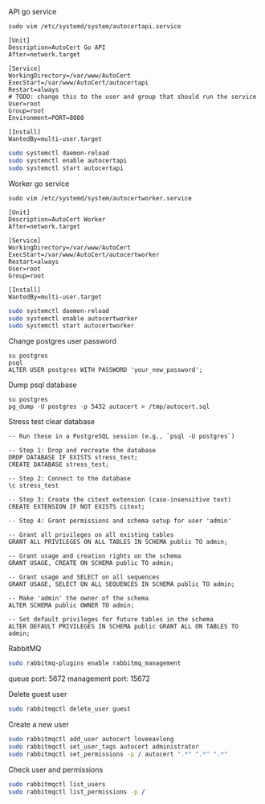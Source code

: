 API go service

`sudo vim /etc/systemd/system/autocertapi.service`

```
[Unit]
Description=AutoCert Go API
After=network.target

[Service]
WorkingDirectory=/var/www/AutoCert
ExecStart=/var/www/AutoCert/autocertapi
Restart=always
# TODO: change this to the user and group that should run the service
User=root
Group=root
Environment=PORT=8080

[Install]
WantedBy=multi-user.target
```

```sh
sudo systemctl daemon-reload
sudo systemctl enable autocertapi
sudo systemctl start autocertapi
```

Worker go service

`sudo vim /etc/systemd/system/autocertworker.service`

```
[Unit]
Description=AutoCert Worker
After=network.target

[Service]
WorkingDirectory=/var/www/AutoCert
ExecStart=/var/www/AutoCert/autocertworker
Restart=always
User=root
Group=root

[Install]
WantedBy=multi-user.target
```

```sh
sudo systemctl daemon-reload
sudo systemctl enable autocertworker
sudo systemctl start autocertworker
```

Change postgres user password

```
su postgres
psql
ALTER USER postgres WITH PASSWORD 'your_new_password';
```

Dump psql database

```
su postgres
pg_dump -U postgres -p 5432 autocert > /tmp/autocert.sql
```

Stress test clear database
```
-- Run these in a PostgreSQL session (e.g., `psql -U postgres`)

-- Step 1: Drop and recreate the database
DROP DATABASE IF EXISTS stress_test;
CREATE DATABASE stress_test;

-- Step 2: Connect to the database
\c stress_test

-- Step 3: Create the citext extension (case-insensitive text)
CREATE EXTENSION IF NOT EXISTS citext;

-- Step 4: Grant permissions and schema setup for user 'admin'

-- Grant all privileges on all existing tables
GRANT ALL PRIVILEGES ON ALL TABLES IN SCHEMA public TO admin;

-- Grant usage and creation rights on the schema
GRANT USAGE, CREATE ON SCHEMA public TO admin;

-- Grant usage and SELECT on all sequences
GRANT USAGE, SELECT ON ALL SEQUENCES IN SCHEMA public TO admin;

-- Make 'admin' the owner of the schema
ALTER SCHEMA public OWNER TO admin;

-- Set default privileges for future tables in the schema
ALTER DEFAULT PRIVILEGES IN SCHEMA public GRANT ALL ON TABLES TO admin;
```

RabbitMQ

```sh
sudo rabbitmq-plugins enable rabbitmq_management
```

queue port: 5672
management port: 15672

Delete guest user

```sh
sudo rabbitmqctl delete_user guest
```

Create a new user

```sh
sudo rabbitmqctl add_user autocert loveeavlong
sudo rabbitmqctl set_user_tags autocert administrator
sudo rabbitmqctl set_permissions -p / autocert ".*" ".*" ".*"
```

Check user and permissions

```sh
sudo rabbitmqctl list_users
sudo rabbitmqctl list_permissions -p /
```